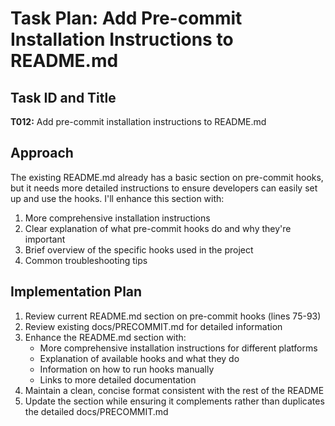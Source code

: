 # Task Plan: Add Pre-commit Installation Instructions to README.md

## Task ID and Title
**T012:** Add pre-commit installation instructions to README.md

## Approach
The existing README.md already has a basic section on pre-commit hooks, but it needs more detailed instructions to ensure developers can easily set up and use the hooks. I'll enhance this section with:

1. More comprehensive installation instructions
2. Clear explanation of what pre-commit hooks do and why they're important
3. Brief overview of the specific hooks used in the project
4. Common troubleshooting tips

## Implementation Plan

1. Review current README.md section on pre-commit hooks (lines 75-93)
2. Review existing docs/PRECOMMIT.md for detailed information
3. Enhance the README.md section with:
   - More comprehensive installation instructions for different platforms
   - Explanation of available hooks and what they do
   - Information on how to run hooks manually
   - Links to more detailed documentation
4. Maintain a clean, concise format consistent with the rest of the README
5. Update the section while ensuring it complements rather than duplicates the detailed docs/PRECOMMIT.md
